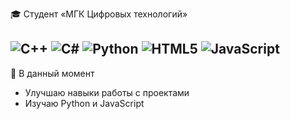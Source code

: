 🎓 Студент «МГК Цифровых технологий»
## ![C++](https://img.shields.io/badge/C++-00599C?style=for-the-badge&logo=c%2B%2B&logoColor=white)   ![C#](https://img.shields.io/badge/C%23-239120?style=for-the-badge&logo=c-sharp&logoColor=white)   ![Python](https://img.shields.io/badge/Python-3776AB?style=for-the-badge&logo=python&logoColor=white)    ![HTML5](https://img.shields.io/badge/HTML5-E34F26?style=for-the-badge&logo=html5&logoColor=white)   ![JavaScript](https://img.shields.io/badge/JavaScript-F7DF1E?style=for-the-badge&logo=javascript&logoColor=black) 

 📌 В данный момент
- Улучшаю навыки работы с проектами
- Изучаю Python и JavaScript
